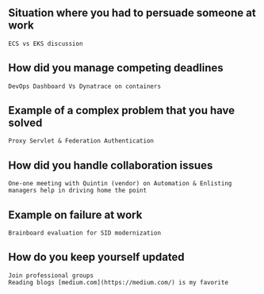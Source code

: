 ## Situation where you had to persuade someone at work
    ECS vs EKS discussion

## How did you manage competing deadlines
    DevOps Dashboard Vs Dynatrace on containers

## Example of a complex problem that you have solved
    Proxy Servlet & Federation Authentication

## How did you handle collaboration issues
    One-one meeting with Quintin (vendor) on Automation & Enlisting managers help in driving home the point

## Example on failure at work
    Brainboard evaluation for SID modernization

## How do you keep yourself updated
    Join professional groups 
    Reading blogs [medium.com](https://medium.com/) is my favorite
